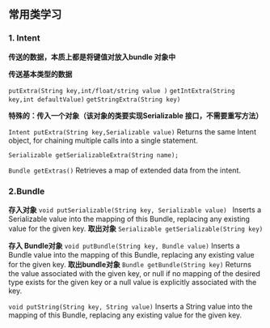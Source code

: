 ## 常用类学习
### 1. Intent
**传送的数据，本质上都是将键值对放入bundle 对象中**

**传送基本类型的数据**

`putExtra(String key,int/float/string value )`
`getIntExtra(String key,int defaultValue)`
`getStringExtra(String key)`

**特殊的：传入一个对象（该对象的类要实现Serializable 接口，不需要重写方法）**

`Intent putExtra(String key,Serializable value)`
			Returns the same Intent object, for chaining multiple calls into a single statement.
			
			
`Serializable getSerializableExtra(String name);`

` Bundle getExtras() `
          Retrieves a map of extended data from the intent. 
### 2.Bundle


**存入对象**
`void putSerializable(String key, Serializable value) `
          Inserts a Serializable value into the mapping of this Bundle, replacing any existing value for the given key. 
 **取出对象**
` Serializable getSerializable(String key)  `

**存入 Bundle对象**
` void putBundle(String key, Bundle value) `
          Inserts a Bundle value into the mapping of this Bundle, replacing any existing value for the given key. 
**取出bundle对象**
` Bundle getBundle(String key) `
          Returns the value associated with the given key, or null if no mapping of the desired type exists for the given key or a null value is explicitly associated with the key. 

` void putString(String key, String value) `
          Inserts a String value into the mapping of this Bundle, replacing any existing value for the given key. 